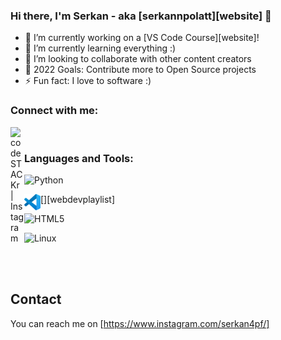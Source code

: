 ### Hi there, I'm Serkan - aka [serkannpolatt][website] 👋

- 🔭 I’m currently working on a [VS Code Course][website]!
- 🌱 I’m currently learning everything :)
- 👯 I’m looking to collaborate with other content creators
- 🥅 2022 Goals: Contribute more to Open Source projects
- ⚡ Fun fact: I love to software :)

### Connect with me:


[<img align="left" alt="codeSTACKr | Instagram" width="22px" src="https://cdn.jsdelivr.net/npm/simple-icons@v3/icons/instagram.svg" />][instagram]

<br />

### Languages and Tools:

![Python](https://img.shields.io/badge/python-3670A0?style=for-the-badge&logo=python&logoColor=ffdd54)

[<img align="left" alt="Visual Studio Code" width="26px" src="https://raw.githubusercontent.com/github/explore/80688e429a7d4ef2fca1e82350fe8e3517d3494d/topics/visual-studio-code/visual-studio-code.png" />][webdevplaylist]


![HTML5](https://img.shields.io/badge/html5-%23E34F26.svg?style=for-the-badge&logo=html5&logoColor=white)

![Linux](https://img.shields.io/badge/Linux-FCC624?style=for-the-badge&logo=linux&logoColor=black)  

<br />
<br />


[instagram]: https://www.instagram.com/serkan4pf/

## Contact
You can reach me on [https://www.instagram.com/serkan4pf/]


